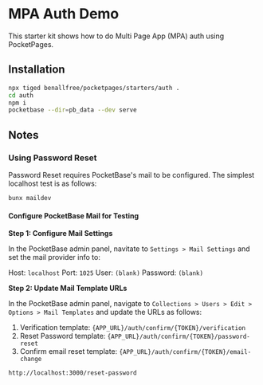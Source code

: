 # MPA Auth Demo

This starter kit shows how to do Multi Page App (MPA) auth using PocketPages.

## Installation

```bash
npx tiged benallfree/pocketpages/starters/auth .
cd auth
npm i
pocketbase --dir=pb_data --dev serve
```

## Notes

### Using Password Reset

Password Reset requires PocketBase's mail to be configured. The simplest localhost test is as follows:

```
bunx maildev
```

#### Configure PocketBase Mail for Testing

**Step 1: Configure Mail Settings**

In the PocketBase admin panel, navitate to `Settings > Mail Settings` and set the mail provider info to:

Host: `localhost`
Port: `1025`
User: `(blank)`
Password: `(blank)`

**Step 2: Update Mail Template URLs**

In the PocketBase admin panel, navigate to `Collections > Users > Edit > Options > Mail Templates` and update the URLs as follows:

1. Verification template: `{APP_URL}/auth/confirm/{TOKEN}/verification`
2. Reset Password template: `{APP_URL}/auth/confirm/{TOKEN}/password-reset`
3. Confirm email reset template: `{APP_URL}/auth/confirm/{TOKEN}/email-change`

```
http://localhost:3000/reset-password
```
